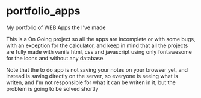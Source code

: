 # portfolio_apps
My portfolio of WEB Apps the I've made

This is a On Going project so all the apps are incomplete or with some bugs, with an exception for the calculator, and keep in mind that all the projects are fully made with vanila html, css and javascript using only fontawesome for the icons and without any database.

Note that the to do app is not saving your notes on your browser yet, and instead is saving directly on the server, so everyone is seeing what is writen, and I'm not responsible for what it can be writen in it, but the problem is going to be solved shortly
